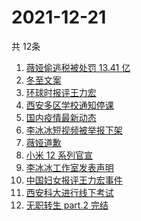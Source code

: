 # 2021-12-21
  共 12条

  <!-- BEGIN -->
  <!-- 最后更新时间:Tue Dec 21 2021 09:12:04 GMT+0000 (Coordinated Universal Time) -->
  1. [薇娅偷逃税被处罚 13.41 亿](https://www.zhihu.com/search?q=薇娅)
1. [冬至文案](https://www.zhihu.com/search?q=冬至文案)
1. [环球时报评王力宏](https://www.zhihu.com/search?q=环球时报评王力宏)
1. [西安多区学校通知停课](https://www.zhihu.com/search?q=西安疫情)
1. [国内疫情最新动态](https://www.zhihu.com/search?q=疫情)
1. [李冰冰短视频被举报下架](https://www.zhihu.com/search?q=李冰冰短视频)
1. [薇娅道歉](https://www.zhihu.com/search?q=薇娅道歉)
1. [小米 12 系列官宣](https://www.zhihu.com/search?q=小米12)
1. [李冰冰工作室发表声明](https://www.zhihu.com/search?q=李冰冰)
1. [中国妇女报评王力宏事件](https://www.zhihu.com/search?q=王力宏事件)
1. [西安科大进行线下考试](https://www.zhihu.com/search?q=西安科技大学)
1. [无职转生 part.2 完结](https://www.zhihu.com/search?q=无职转生)
  <!-- END -->
  